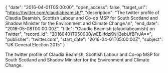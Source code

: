 {
  "date": "2016-04-01T05:00:00", 
  "open_access": false, 
  "target_url": "https://twitter.com/claudiabeamish/", 
  "description": "The twitter profile of Claudia Beamish, Scottish Labour and Co-op MSP for South Scotland and Shadow Minister for the Environment and Climate Change.\n", 
  "end_date": "2016-05-08T00:00:00Z", 
  "title": "Claudia Beamish (claudiabeamish) on Twitter", 
  "record_id": "20160401T050000/wEEIifdzKNIj3ebUfBFrJA==", 
  "publisher": "twitter.com", 
  "start_date": "2016-04-01T05:00:00Z", 
  "subject": "UK General Election 2015"
}

The twitter profile of Claudia Beamish, Scottish Labour and Co-op MSP for South Scotland and Shadow Minister for the Environment and Climate Change.
